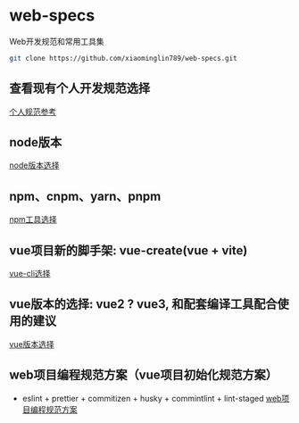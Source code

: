 # web-specs
Web开发规范和常用工具集
```bash
git clone https://github.com/xiaominglin789/web-specs.git
```



## 查看现有个人开发规范选择
[个人规范参考](https://github.com/xiaominglin789/web-specs/SPECS-README.md)




## node版本
[node版本选择](https://github.com/xiaominglin789/web-specs/node-beta-choose)




## npm、cnpm、yarn、pnpm
[npm工具选择](https://github.com/xiaominglin789/web-specs/node-npm-choose)




## vue项目新的脚手架: vue-create(vue + vite)
[vue-cli选择](https://github.com/xiaominglin789/web-specs/vue-cli-choose)




## vue版本的选择: vue2 ? vue3, 和配套编译工具配合使用的建议
[vue版本选择](https://github.com/xiaominglin789/web-specs/vue-beta-choose)



## web项目编程规范方案（vue项目初始化规范方案）
- eslint + prettier + commitizen + husky + commintlint + lint-staged
[web项目编程规范方案](https://github.com/xiaominglin789/web-specs/web-project-init-spec)
